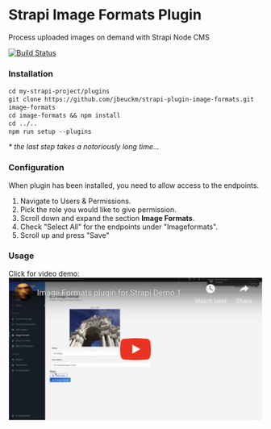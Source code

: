 # Strapi Image Formats Plugin

Process uploaded images on demand with Strapi Node CMS

[![Build Status](https://dev.azure.com/joebeuckman0156/Strapi%20Plugins/_apis/build/status/jbeuckm.strapi-plugin-image-formats?branchName=master)](https://dev.azure.com/joebeuckman0156/Strapi%20Plugins/_build/latest?definitionId=2&branchName=master)

### Installation

```
cd my-strapi-project/plugins
git clone https://github.com/jbeuckm/strapi-plugin-image-formats.git image-formats
cd image-formats && npm install
cd ../..
npm run setup --plugins
```

_\* the last step takes a notoriously long time..._

### Configuration

When plugin has been installed, you need to allow access to the endpoints.

1.  Navigate to Users & Permissions.
2.  Pick the role you would like to give permission.
3.  Scroll down and expand the section **Image Formats**.
4.  Check "Select All" for the endpoints under "Imageformats".
5.  Scroll up and press "Save"

### Usage

Click for video demo:
[![Click for demo video](video_thumbnail.png)](https://youtu.be/tE8nNDoTiuk)

